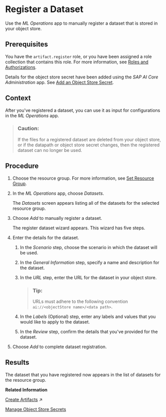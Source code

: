 <!-- loioa63c2f56360d4174b2120383704ec15c -->

# Register a Dataset

Use the *ML Operations* app to manually register a dataset that is stored in your object store.



<a name="loioa63c2f56360d4174b2120383704ec15c__prereq_lmh_lrd_jab"/>

## Prerequisites

You have the `artifact.register` role, or you have been assigned a role collection that contains this role. For more information, see [Roles and Authorizations](roles-and-authorizations-4ef8499.md).

Details for the object store secret have been added using the *SAP AI Core Administration* app. See [Add an Object Store Secret](add-an-object-store-secret-5b4f728.md).



## Context

After you've registered a dataset, you can use it as input for configurations in the *ML Operations* app.

> ### Caution:  
> If the files for a registered dataset are deleted from your object store, or if the datapath or object store secret changes, then the registered dataset can no longer be used.



<a name="loioa63c2f56360d4174b2120383704ec15c__steps_qkj_n3p_noa"/>

## Procedure

1.  Choose the resource group. For more information, see [Set Resource Group](set-resource-group-0c07728.md#loio0c077289f29d4147921fb07ab0f68b7f).

2.  In the *ML Operations* app, choose *Datasets*.

    The *Datasets* screen appears listing all of the datasets for the selected resource group.

3.  Choose *Add* to manually register a dataset.

    The register dataset wizard appears. This wizard has five steps.

4.  Enter the details for the dataset.

    1.  In the *Scenario* step, choose the scenario in which the dataset will be used.

    2.  In the *General Information* step, specify a name and description for the dataset.

    3.  In the *URL* step, enter the URL for the dataset in your object store.

        > ### Tip:  
        > URLs must adhere to the following convention `ai://<objectStore name>/<data path>`.

    4.  In the *Labels* \(Optional\) step, enter any labels and values that you would like to apply to the dataset.

    5.  In the *Review* step, confirm the details that you've provided for the dataset.


5.  Choose *Add* to complete dataset registration.




<a name="loioa63c2f56360d4174b2120383704ec15c__result_twq_cvx_vpb"/>

## Results

The dataset that you have registered now appears in the list of datasets for the resource group.

**Related Information**  


[Create Artifacts](https://help.sap.com/viewer/2d6c5984063c40a59eda62f4a9135bee/CLOUD/en-US/66413f1d9fbf4758a0d739eaf1c95dc7.html "Create an artifact to connect a dataset or model, to make it available for use in SAP AI Core.") :arrow_upper_right:

[Manage Object Store Secrets](manage-object-store-secrets-0377ede.md "You can connect your AI processes with a cloud object store, and manage access using an object store secret.")

